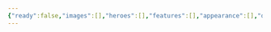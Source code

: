 ```yaml
---
{"ready":false,"images":[],"heroes":[],"features":[],"appearance":[],"dg-publish":true,"permalink":"/tabliczy/mifologicheskie-syuzhety/yupiter-i-fetida/","dgPassFrontmatter":true}
---
```



